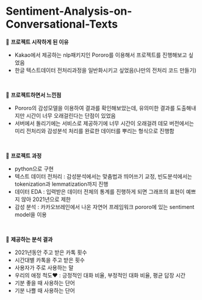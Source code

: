 # Sentiment-Analysis-on-Conversational-Texts

🥰 **프로젝트 시작하게 된 이유**
- Kakao에서 제공하는 nlp패키지인 Pororo를 이용해서 프로젝트를 진행해보고 싶었음
- 한글 텍스트데이터 전처리과정을 일반화시키고 싶었음(나만의 전처리 코드 만들기)
<br/>

🥰 **프로젝트하면서 느낀점**
- Pororo의 감성모델을 이용하여 결과를 확인해보았는데, 유의미한 결과를 도출해내지만 시간이 너무 오래걸린다는 단점이 있었음
- 서버에서 돌리기에는 서비스로 제공하기에 너무 시간이 오래걸려 데모 버전에서는 미리 전처리와 감성분석 처리를 완료한 데이터를 뿌리는 형식으로 진행함
<br/>

🥰 **프로젝트 과정**
- python으로 구현
- 텍스트 데이터 전처리 : 감성분석에서는 맞춤법과 띄어쓰기 교정, 빈도분석에서는 tokenization과 lemmatization까지 진행
- 데이터 EDA : 입력받은 데이터 전체의 통계를 진행하게 되면 그래프의 표현이 예쁘지 않아 2021년으로 제한
- 감성 분석 : 카카오브레인에서 나온 자연어 프레임워크 pororo에 있는 sentiment model을 이용
<br/>
    
🥰 **제공하는 분석 결과**
- 2021년동안 주고 받은 카톡 횟수
- 시간대별 카톡을 주고 받은 횟수
- 사용자가 주로 사용하는 말
- 우리의 애정 척도❤️ : 긍정적인 대화 비율, 부정적인 대화 비율, 평균 답장 시간
- 기분 좋을 때 사용하는 단어
- 기분 나쁠 때 사용하는 단어

